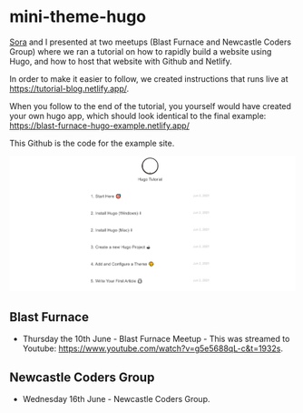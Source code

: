 # mini-theme-hugo

[Sora](https://www.sorakhan.com/) and I presented at two meetups (Blast Furnace and Newcastle Coders Group) where we ran a tutorial on how to rapidly build a website using Hugo, and how to host that website with Github and Netlify.

In order to make it easier to follow, we created instructions that runs live at https://tutorial-blog.netlify.app/.

When you follow to the end of the tutorial, you yourself would have created your own hugo app, which should look identical to the final example: https://blast-furnace-hugo-example.netlify.app/

This Github is the code for the example site. 

![Alt Text](static/images/preview.PNG)

## Blast Furnace 

* Thursday the 10th June - Blast Furnace Meetup - This was streamed to Youtube: https://www.youtube.com/watch?v=g5e5688qL-c&t=1932s.

## Newcastle Coders Group

* Wednesday 16th June - Newcastle Coders Group.

